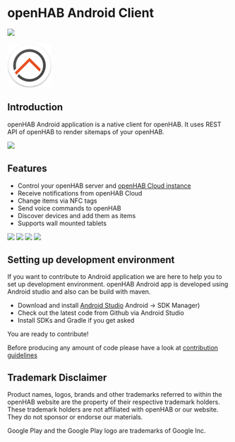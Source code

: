# openHAB Android Client

<a href="https://travis-ci.org/openhab/openhab.android"><img src="https://travis-ci.org/openhab/openhab.android.svg?branch=master"></a>

<img alt="Logo" src="screenshots/icon.png" width="100">

## Introduction

openHAB Android application is a native client for openHAB. It uses REST API of openHAB to render sitemaps of your openHAB.

<a href="https://play.google.com/store/apps/details?id=org.openhab.habdroid"><img src="https://play.google.com/intl/en_us/badges/images/generic/en_badge_web_generic.png" height="80"></a>

## Features
* Control your openHAB server and [openHAB Cloud instance](https://github.com/openhab/openhab-cloud)
* Receive notifications from openHAB Cloud
* Change items via NFC tags
* Send voice commands to openHAB
* Discover devices and add them as items
* Supports wall mounted tablets

<img src="https://raw.githubusercontent.com/openhab/openhab.android/master/screenshots/main_menu.png" width="200px"> <img src="https://raw.githubusercontent.com/openhab/openhab.android/master/screenshots/widget_overview.png" width="200px"> <img src="https://raw.githubusercontent.com/openhab/openhab.android/master/screenshots/astro_binding.png" width="200px"> <img src="https://raw.githubusercontent.com/openhab/openhab.android/master/screenshots/bindings.png" width="200px">

## Setting up development environment

If you want to contribute to Android application we are here to help you to set up
development environment. openHAB Android app is developed using Android studio and also can be
build with maven.

- Download and install [Android Studio](https://developer.android.com/sdk/installing/studio.html)
Android -> SDK Manager)
- Check out the latest code from Github via Android Studio
- Install SDKs and Gradle if you get asked

You are ready to contribute!

Before producing any amount of code please have a look at [contribution guidelines](https://github.com/openhab/openhab.android/blob/master/CONTRIBUTING.md)

## Trademark Disclaimer

Product names, logos, brands and other trademarks referred to within the openHAB website are the property of their respective trademark holders. These trademark holders are not affiliated with openHAB or our website. They do not sponsor or endorse our materials.

Google Play and the Google Play logo are trademarks of Google Inc.
